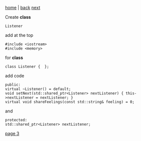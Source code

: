 [home](./page01.md) | [back](./page01.md) [next](./page03.md)

Create **class**
```
Listener
```
add at the top
```
#include <iostream>
#include <memory>
```
for **class**
```
class Listener {  };
```
add code
```
public:
virtual ~Listener() = default;
void setNext(std::shared_ptr<Listener> nextListener) { this->nextListener = nextListener; }
virtual void shareFeelings(const std::string& feeling) = 0;
```
and
```
protected:
std::shared_ptr<Listener> nextListener;
```

[page 3](./page03.md)
